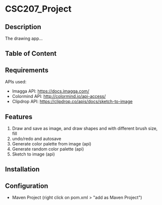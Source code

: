 # CSC207_Project

## Description

The drawing app...

## Table of Content

## Requirements

APIs used:
- Imagga API: https://docs.imagga.com/
- Colormind API: http://colormind.io/api-access/
- Clipdrop API: https://clipdrop.co/apis/docs/sketch-to-image

## Features
1. Draw and save as image, and draw shapes and with different brush size, fill
3. undo/redo and autosave
4. Generate color palette from image (api)
5. Generate random color palette (api)
6. Sketch to image (api)

## Installation

## Configuration
- Maven Project (right click on pom.xml > "add as Maven Project")